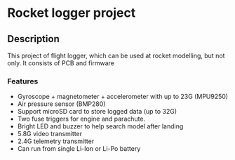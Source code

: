 # Rocket logger project

## Description
This project of flight logger, which can be used at rocket modelling, but not only. It consists of PCB and firmware

### Features
 - Gyroscope + magnetometer + accelerometer with up to 23G (MPU9250)
 - Air pressure sensor (BMP280)
 - Support microSD card to store logged data (up to 32G)
 - Two fuse triggers for engine and parachute. 
 - Bright LED and buzzer to help search model after landing
 - 5.8G video transmitter
 - 2.4G telemetry transmitter
 - Can run from single Li-Ion or Li-Po battery
